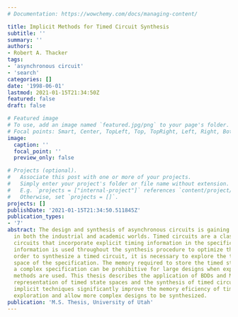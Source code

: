 ```yaml
---
# Documentation: https://wowchemy.com/docs/managing-content/

title: Implicit Methods for Timed Circuit Synthesis
subtitle: ''
summary: ''
authors:
- Robert A. Thacker
tags:
- 'asynchronous circuit'
- 'search'
categories: []
date: '1998-06-01'
lastmod: 2021-01-15T21:34:50Z
featured: false
draft: false

# Featured image
# To use, add an image named `featured.jpg/png` to your page's folder.
# Focal points: Smart, Center, TopLeft, Top, TopRight, Left, Right, BottomLeft, Bottom, BottomRight.
image:
  caption: ''
  focal_point: ''
  preview_only: false

# Projects (optional).
#   Associate this post with one or more of your projects.
#   Simply enter your project's folder or file name without extension.
#   E.g. `projects = ["internal-project"]` references `content/project/deep-learning/index.md`.
#   Otherwise, set `projects = []`.
projects: []
publishDate: '2021-01-15T21:34:50.511845Z'
publication_types:
- '7'
abstract: The design and synthesis of asynchronous circuits is gaining importance
  in both the industrial and academic worlds. Timed circuits are a class of asynchronous
  circuits that incorporate explicit timing information in the specification. This
  information is used throughout the synthesis procedure to optimize the design. In
  order to synthesize a timed circuit, it is necessary to explore the timed state
  space of the specification. The memory required to store the timed state space of
  a complex specification can be prohibitive for large designs when explicit representation
  methods are used. This thesis describes the application of BDDs and MTBDDs to the
  representation of timed state spaces and the synthesis of timed circuits. These
  implicit techniques significantly improve the memory eficiency of timed state space
  exploration and allow more complex designs to be synthesized.
publication: 'M.S. Thesis, University of Utah'
---
```

